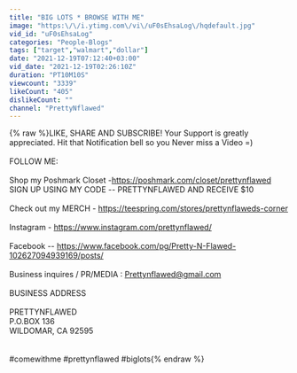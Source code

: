 ```yaml
---
title: "BIG LOTS * BROWSE WITH ME"
image: "https:\/\/i.ytimg.com\/vi\/uF0sEhsaLog\/hqdefault.jpg"
vid_id: "uF0sEhsaLog"
categories: "People-Blogs"
tags: ["target","walmart","dollar"]
date: "2021-12-19T07:12:40+03:00"
vid_date: "2021-12-19T02:26:10Z"
duration: "PT10M10S"
viewcount: "3339"
likeCount: "405"
dislikeCount: ""
channel: "PrettyNflawed"
---
```

{% raw %}LIKE, SHARE AND SUBSCRIBE! Your Support is greatly appreciated. Hit that Notification bell so you Never miss a Video =) <br /><br />FOLLOW ME:<br /><br />Shop my Poshmark Closet -<a rel="nofollow" target="blank" href="https://poshmark.com/closet/prettynflawed">https://poshmark.com/closet/prettynflawed</a>  SIGN UP USING MY CODE -- PRETTYNFLAWED  AND RECEIVE $10  <br /><br />Check out my MERCH - <a rel="nofollow" target="blank" href="https://teespring.com/stores/prettynflaweds-corner">https://teespring.com/stores/prettynflaweds-corner</a><br /><br />Instagram - <a rel="nofollow" target="blank" href="https://www.instagram.com/prettynflawed/">https://www.instagram.com/prettynflawed/</a><br /><br />Facebook -- <a rel="nofollow" target="blank" href="https://www.facebook.com/pg/Pretty-N-Flawed-102627094939169/posts/">https://www.facebook.com/pg/Pretty-N-Flawed-102627094939169/posts/</a><br /><br />Business inquires / PR/MEDIA : Prettynflawed@gmail.com<br /><br />BUSINESS ADDRESS<br /><br />PRETTYNFLAWED<br />P.O.BOX 136<br />WILDOMAR, CA 92595<br /><br /><br />#comewithme #prettynflawed #biglots{% endraw %}
